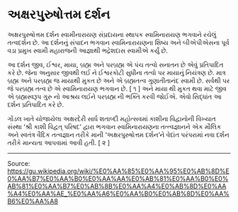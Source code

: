 # અક્ષરપુરુષોત્તમ દર્શન

અક્ષરપુરુષોત્તમ દર્શન સ્વામીનારાયણ સંપ્રદાયના સ્થાપક સ્વામિનારાયણ ભગવાને રચેલું તત્વદર્શન છે. આ દર્શનનું સંપાદન ભગવાન સ્વામિનારાયણના શિષ્ય અને બીએપીએસના પૂર્વ વડા પ્રમુખ સ્વામી મહારાજની આજ્ઞાથી ભદ્રેશદાસ સ્વામીએ કર્યું છે.

આ દર્શન જીવ, ઈશ્વર, માયા, બ્રહ્મ અને પરબ્રહ્મ એ પંચ તત્વો સનાતન છે એવું પ્રતિપાદિત કરે છે. જેના અનુસાર જીવથી લઈ ને ઈશ્વરકોટી સુધીના તત્વો પર માયાનું નિયંત્રણ છે. માત્ર બ્રહ્મ અને પરબ્રહ્મ જ માયાથી મુકત છે અને એ બ્રહ્મતત્વ ગુણાતીતાનંદ સ્વામી છે. સર્વથી પર જે પરબ્રહ્મ તત્વ છે એ સ્વામિનારાયણ ભગવાન છે. [ ૧ ] અને માયા થી મુકત થવા માટે જીવ એ બ્રહ્મસ્વરૂપ ગુરુ નો આશ્રય લઈને પરબ્રહ્મ ની ભક્તિ કરવી જોઈએ. એવો સિદ્ધાંત આ દર્શન પ્રતિપાદિત કરે છે.

ગોંડલ ખાતે યોજાયેલા અક્ષરદેરી સાર્ધ શતાબ્દી મહોત્સવમાં કાશીના વિદ્વાનોની વિખ્યાત સંસ્થા ‘શ્રી કાશી વિદ્વત્ પરિષદ’ દ્વારા ભગવાન સ્વામિનારાયણના તત્ત્વજ્ઞાનને એક મૌલિક અને સ્વતંત્ર વૈદિક તત્વજ્ઞાન તરીકે માની ‘અક્ષરપુરુષોત્તમ દર્શન’ને વેદાંત પરંપરામાં નવા દર્શન તરીકે માન્યતા આપવામાં આવી હતી. [ ૨ ]

---
Source: https://gu.wikipedia.org/wiki/%E0%AA%85%E0%AA%95%E0%AB%8D%E0%AA%B7%E0%AA%B0%E0%AA%AA%E0%AB%81%E0%AA%B0%E0%AB%81%E0%AA%B7%E0%AB%8B%E0%AA%A4%E0%AB%8D%E0%AA%A4%E0%AA%AE_%E0%AA%A6%E0%AA%B0%E0%AB%8D%E0%AA%B6%E0%AA%A8
